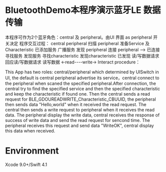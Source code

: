 # BluetoothDemo本程序演示蓝牙LE 数据传输
 本程序可作为2个蓝牙角色：central 及 peripheral。由UI 界面 as peripheral 开关决定
 程序交互过程：
 central                  peripheral
 扫描 peripheral        准备Service 及 Characteristic
 已添加服务
 广播服务
 发现 peripheral
 连接 peripheral -->
 已连接
 寻找服务
 发现服务
 寻找characteristic
 发现characteristic
 已发现
 读/写数据请求            回应读/写数据请求
 读写数据  <-read----write->
 Interact procedure：
 
 This App has two roles: central/peripheral which determined by UISwitch in UI, the default is central
 peripheral advertise its service，central connect to the peripheral when scaned the specified peripheral.After connection, 
 the central try to find the specified service and then the specified characteristic and keep the characteristic if found one.
 Then the central sends a read request for BLE_GDOUREADWRITE_Characteristic_CBUUID, the peripheral then sends data "Hello,world" 
 when it received the read request. The central then sends a write request to peripheral when it receives the read data. 
 The peripheral display the write data, central receives the response of success of write data and send the read request for sencond time.
 The peripheral receives this request and send data "WriteOK", central display this data when received.
# Environment
Xcode 9.0+/Swift 4.1
